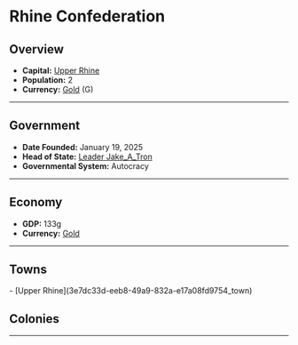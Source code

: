 <!--UNDEDITED FILE, remove this entire line if this file has been edited!-->
# <!--NAME-->Rhine Confederation<!--NAME-->

## Overview

- **Capital:** <!--CAPITAL_LINK-->[Upper Rhine](3e7dc33d-eeb8-49a9-832a-e17a08fd9754_town)<!--CAPITAL_LINK-->
- **Population:** <!--POPULATION-->2<!--POPULATION-->
- **Currency:** <!--CURRENCY_LINK-->[Gold](Gold_currency)<!--CURRENCY_LINK--> (<!--CURRENCY_ABV-->G<!--CURRENCY_ABV-->)

---

## Government

- **Date Founded:** <!--FOUNDED-->January 19, 2025<!--FOUNDED-->
- **Head of State:** <!--LEADER_TITLE_LINK-->[Leader Jake_A_Tron](Jake_A_Tron_user)<!--LEADER_TITLE_LINK-->
- **Governmental System:** <!--GOVERNMENT-->Autocracy<!--GOVERNMENT-->

---

## Economy

- **GDP:** <!--GDP-->133g<!--GDP-->
- **Currency:** <!--CURRENCY_LINK-->[Gold](Gold_currency)<!--CURRENCY_LINK-->

---

## Towns

<!--TOWNS-->- [Upper Rhine](3e7dc33d-eeb8-49a9-832a-e17a08fd9754_town)<!--TOWNS-->

## Colonies

<!--COLONIES--><!--COLONIES-->

---